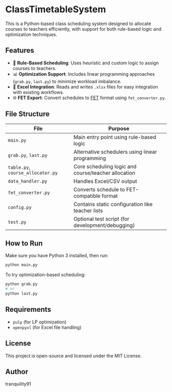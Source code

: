 # ClassTimetableSystem

This is a Python-based class scheduling system designed to allocate courses to teachers efficiently, with support for both rule-based logic and optimization techniques.

## Features

- 🧠 **Rule-Based Scheduling**: Uses heuristic and custom logic to assign courses to teachers.
- 📊 **Optimization Support**: Includes linear programming approaches (`grab.py`, `last.py`) to minimize workload imbalance.
- 📁 **Excel Integration**: Reads and writes `.xlsx` files for easy integration with existing workflows.
- 🌐 **FET Export**: Convert schedules to [FET](https://www.timetabling.de/) format using `fet_converter.py`.

## File Structure

| File | Purpose |
|------|---------|
| `main.py` | Main entry point using rule-based logic |
| `grab.py`, `last.py` | Alternative schedulers using linear programming |
| `table.py`, `course_allocator.py` | Core scheduling logic and course/teacher allocation |
| `data_handler.py` | Handles Excel/CSV output |
| `fet_converter.py` | Converts schedule to FET-compatible format |
| `config.py` | Contains static configuration like teacher lists |
| `test.py` | Optional test script (for development/debugging) |

## How to Run

Make sure you have Python 3 installed, then run:

```bash
python main.py
```

To try optimization-based scheduling:

```bash
python grab.py
# or
python last.py
```

## Requirements

- `pulp` (for LP optimization)
- `openpyxl` (for Excel file handling)


## License

This project is open-source and licensed under the MIT License.

## Author

tranquility91
